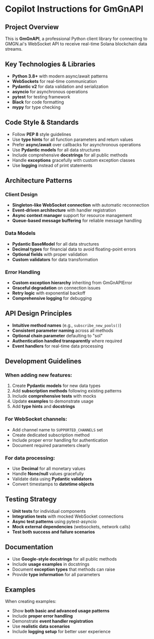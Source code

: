 # Copilot Instructions for GmGnAPI

<!-- Use this file to provide workspace-specific custom instructions to Copilot. For more details, visit https://code.visualstudio.com/docs/copilot/copilot-customization#_use-a-githubcopilotinstructionsmd-file -->

## Project Overview

This is **GmGnAPI**, a professional Python client library for connecting to GMGN.ai's WebSocket API to receive real-time Solana blockchain data streams.

## Key Technologies & Libraries

- **Python 3.8+** with modern async/await patterns
- **WebSockets** for real-time communication
- **Pydantic v2** for data validation and serialization
- **asyncio** for asynchronous operations
- **pytest** for testing framework
- **Black** for code formatting
- **mypy** for type checking

## Code Style & Standards

- Follow **PEP 8** style guidelines
- Use **type hints** for all function parameters and return values
- Prefer **async/await** over callbacks for asynchronous operations
- Use **Pydantic models** for all data structures
- Include comprehensive **docstrings** for all public methods
- Handle **exceptions** gracefully with custom exception classes
- Use **logging** instead of print statements

## Architecture Patterns

### Client Design
- **Singleton-like WebSocket connection** with automatic reconnection
- **Event-driven architecture** with handler registration
- **Async context manager** support for resource management
- **Queue-based message buffering** for reliable message handling

### Data Models
- **Pydantic BaseModel** for all data structures
- **Decimal types** for financial data to avoid floating-point errors
- **Optional fields** with proper validation
- **Custom validators** for data transformation

### Error Handling
- **Custom exception hierarchy** inheriting from GmGnAPIError
- **Graceful degradation** on connection issues
- **Retry logic** with exponential backoff
- **Comprehensive logging** for debugging

## API Design Principles

- **Intuitive method names** (e.g., `subscribe_new_pools()`)
- **Consistent parameter naming** across all methods
- **Optional chain parameter** defaulting to "sol"
- **Authentication handled transparently** where required
- **Event handlers** for real-time data processing

## Development Guidelines

### When adding new features:
1. Create **Pydantic models** for new data types
2. Add **subscription methods** following existing patterns
3. Include **comprehensive tests** with mocks
4. Update **examples** to demonstrate usage
5. Add **type hints** and **docstrings**

### For WebSocket channels:
- Add channel name to `SUPPORTED_CHANNELS` set
- Create dedicated subscription method
- Include proper error handling for authentication
- Document required parameters clearly

### For data processing:
- Use **Decimal** for all monetary values
- Handle **None/null** values gracefully
- Validate data using **Pydantic validators**
- Convert timestamps to **datetime objects**

## Testing Strategy

- **Unit tests** for individual components
- **Integration tests** with mocked WebSocket connections
- **Async test patterns** using pytest-asyncio
- **Mock external dependencies** (websockets, network calls)
- **Test both success and failure scenarios**

## Documentation

- Use **Google-style docstrings** for all public methods
- Include **usage examples** in docstrings
- Document **exception types** that methods can raise
- Provide **type information** for all parameters

## Examples

When creating examples:
- Show **both basic and advanced usage patterns**
- Include **proper error handling**
- Demonstrate **event handler registration**
- Use **realistic data scenarios**
- Include **logging setup** for better user experience
